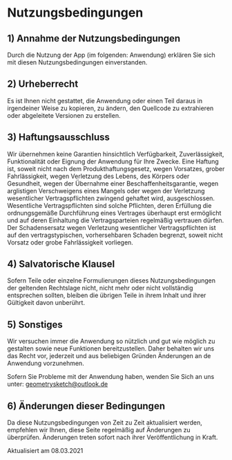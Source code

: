 # Nutzungsbedingungen

## 1) Annahme der Nutzungsbedingungen
Durch die Nutzung der App (im folgenden: Anwendung) erklären Sie sich mit diesen Nutzungsbedingungen einverstanden.

## 2) Urheberrecht
Es ist Ihnen nicht gestattet, die Anwendung oder einen Teil daraus in irgendeiner Weise zu kopieren, zu ändern, den Quellcode zu extrahieren oder abgeleitete Versionen zu erstellen.

## 3) Haftungsausschluss
Wir übernehmen keine Garantien hinsichtlich Verfügbarkeit, Zuverlässigkeit, Funktionalität oder Eignung der Anwendung für Ihre Zwecke. Eine Haftung ist, soweit nicht nach dem  Produkthaftungsgesetz, wegen Vorsatzes, grober Fahrlässigkeit, wegen Verletzung des Lebens, des Körpers oder Gesundheit, wegen der Übernahme einer Beschaffenheitsgarantie, wegen arglistigen Verschweigens eines Mangels oder wegen der Verletzung wesentlicher Vertragspflichten zwingend gehaftet wird, ausgeschlossen. Wesentliche Vertragspflichten sind   solche Pflichten, deren Erfüllung die ordnungsgemäße Durchführung eines Vertrages überhaupt erst ermöglicht und auf deren Einhaltung die Vertragsparteien regelmäßig vertrauen  dürfen. Der Schadensersatz wegen Verletzung wesentlicher Vertragspflichten ist auf den vertragstypischen, vorhersehbaren Schaden begrenzt, soweit nicht Vorsatz oder grobe Fahrlässigkeit vorliegen.

## 4) Salvatorische Klausel
Sofern Teile oder einzelne Formulierungen dieses Nutzungsbedingungen der geltenden Rechtslage nicht, nicht mehr oder nicht vollständig entsprechen sollten, bleiben die übrigen Teile in ihrem Inhalt und ihrer Gültigkeit davon unberührt.

## 5) Sonstiges
Wir versuchen immer die Anwendung so nützlich und gut wie möglich zu gestalten sowie neue Funktionen bereitzustellen. 
Daher behalten wir uns das Recht vor, jederzeit und aus beliebigen Gründen Änderungen an de Anwendung vorzunehmen. 

Sofern Sie Probleme mit der Anwendung haben, wenden Sie Sich an uns unter: geometrysketch@outlook.de

## 6) Änderungen dieser Bedingungen
Da diese Nutzungsbedingungen von Zeit zu Zeit aktualisiert werden, empfehlen wir Ihnen, diese Seite regelmäßig auf Änderungen zu überprüfen. Änderungen treten sofort nach ihrer Veröffentlichung in Kraft.




Aktualisiert am 08.03.2021
